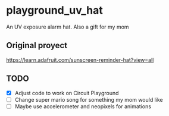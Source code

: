 # playground_uv_hat
An UV exposure alarm hat. Also a gift for my mom

## Original proyect
https://learn.adafruit.com/sunscreen-reminder-hat?view=all

## TODO
- [x] Adjust code to work on Circuit Playground
- [ ] Change super mario song for something my mom would like
- [ ] Maybe use accelerometer and neopixels for animations
